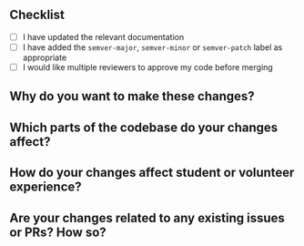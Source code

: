 ## Checklist

- [ ] I have updated the relevant documentation
- [ ] I have added the `semver-major`, `semver-minor` or `semver-patch` label as appropriate
- [ ] I would like multiple reviewers to approve my code before merging

## Why do you want to make these changes?


## Which parts of the codebase do your changes affect?


## How do your changes affect student or volunteer experience?


## Are your changes related to any existing issues or PRs? How so?
